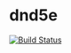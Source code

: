 # dnd5e

[![Build Status](https://travis-ci.com/sergeynesterov/dnd5e.svg?branch=master)](https://travis-ci.com/sergeynesterov/dnd5e)

